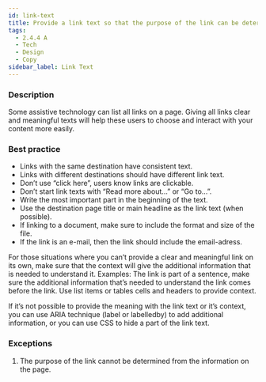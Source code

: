 ```yaml
---
id: link-text
title: Provide a link text so that the purpose of the link can be determined by the text alone or by the link text and its context
tags:
  - 2.4.4 A
  - Tech
  - Design
  - Copy
sidebar_label: Link Text
---
```


### Description

Some assistive technology can list all links on a page. Giving all links clear and meaningful texts will help these users to choose and interact with your content more easily.

### Best practice

- Links with the same destination have consistent text.
- Links with different destinations should have different link text.
- Don’t use “click here”, users know links are clickable.
- Don’t start link texts with “Read more about…” or “Go to…”.
- Write the most important part in the beginning of the text.
- Use the destination page title or main headline as the link text (when possible).
- If linking to a document, make sure to include the format and size of the file.
- If the link is an e-mail, then the link should include the email-adress.

For those situations where you can’t provide a clear and meaningful link on its own, make sure that the context will give the additional information that is needed to understand it. Examples: The link is part of a sentence, make sure the additional information that’s needed to understand the link comes before the link. Use list items or tables cells and headers to provide context.

If it’s not possible to provide the meaning with the link text or it’s context, you can use ARIA technique (label or labelledby) to add additional information, or you can use CSS to hide a part of the link text.

### Exceptions

1. The purpose of the link cannot be determined from the information on the page.
